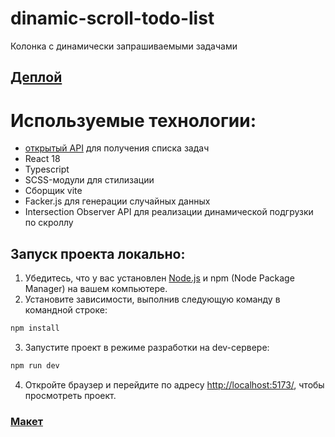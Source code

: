 # dinamic-scroll-todo-list
Колонка с динамически запрашиваемыми задачами

## [Деплой](https://dinamic-scroll-todo-list.vercel.app/)

# Используемые технологии:
- [открытый API](https://jsonplaceholder.typicode.com/todos) для получения списка задач 
- React 18
- Typescript
- SCSS-модули для стилизации
- Сборщик vite
- Facker.js для генерации случайных данных
- Intersection Observer API для реализации динамической подгрузки по скроллу

## Запуск проекта локально:

1. Убедитесь, что у вас установлен [Node.js](https://nodejs.org) и npm (Node Package Manager) на вашем компьютере.
2. Установите зависимости, выполнив следующую команду в командной строке:
```bash
npm install
```
3. Запустите проект в режиме разработки на dev-сервере:
```bash
npm run dev
```
4. Откройте браузер и перейдите по адресу [http://localhost:5173/](http://localhost:5173/), чтобы просмотреть проект.



### [Макет](https://www.figma.com/file/45DmbitghX9IOkW0Qqef1G/Amwork-Test-Assignment-(Copy)?type=design&node-id=0-1&mode=design&t=kgv7yFLELHTdgf7e-0)

